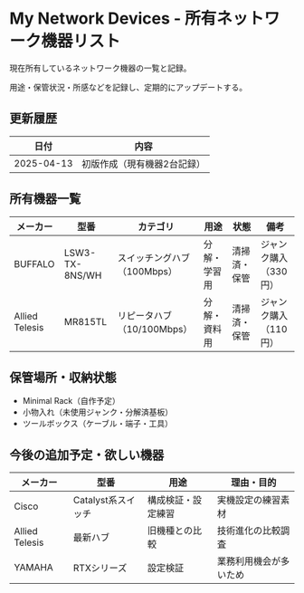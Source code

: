 # My Network Devices - 所有ネットワーク機器リスト

現在所有しているネットワーク機器の一覧と記録。

用途・保管状況・所感などを記録し、定期的にアップデートする。

## 更新履歴

|日付|内容|
|--|--|
|2025-04-13|初版作成（現有機器2台記録）|

## 所有機器一覧

|メーカー|型番|カテゴリ|用途|状態|備考|
|--|--|--|--|--|--|
|BUFFALO|LSW3-TX-8NS/WH|スイッチングハブ（100Mbps）|分解・学習用|清掃済・保管|ジャンク購入（330円）|
|Allied Telesis|MR815TL|リピータハブ（10/100Mbps）|分解・資料用|清掃済・保管|ジャンク購入（110円）|


## 保管場所・収納状態

- Minimal Rack（自作予定）
- 小物入れ（未使用ジャンク・分解済基板）
- ツールボックス（ケーブル・端子・工具）


## 今後の追加予定・欲しい機器

|メーカー|型番|用途|理由・目的|
|--|--|--|--|
|Cisco|Catalyst系スイッチ|構成検証・設定練習|実機設定の練習素材|
|Allied Telesis|最新ハブ|旧機種との比較|技術進化の比較調査|
|YAMAHA|RTXシリーズ|設定検証|業務利用機会が多いため|



